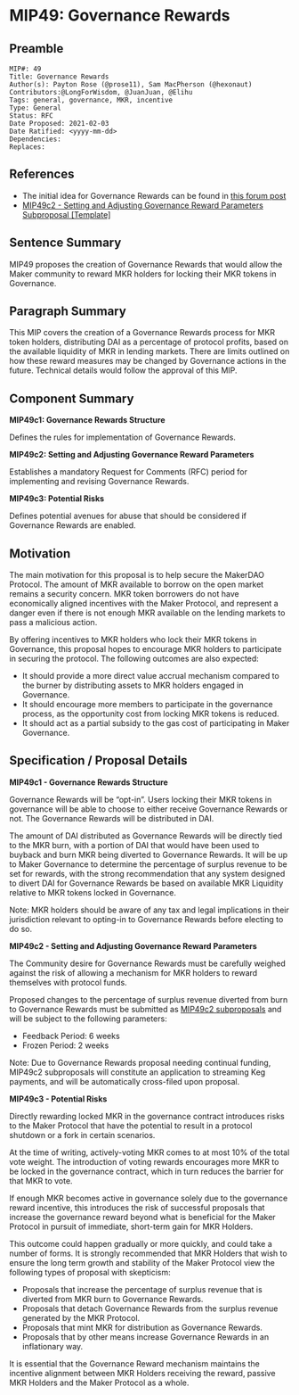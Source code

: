 # MIP49: Governance Rewards 

## Preamble

```
MIP#: 49
Title: Governance Rewards
Author(s): Payton Rose (@prose11), Sam MacPherson (@hexonaut)
Contributors:@LongForWisdom, @JuanJuan, @Elihu
Tags: general, governance, MKR, incentive
Type: General
Status: RFC
Date Proposed: 2021-02-03
Date Ratified: <yyyy-mm-dd>
Dependencies:
Replaces:
```

## References

* The initial idea for Governance Rewards can be found in [this forum post](https://forum.makerdao.com/t/introducing-dssgovrewards/5394)
* [MIP49c2 - Setting and Adjusting Governance Reward Parameters Subproposal [Template]](https://github.com/prose11/mips/blob/Governance-Rewards/MIPX/MIPXc2%20Subproposal%20%5BTemplate%5D.md)

## Sentence Summary

MIP49 proposes the creation of Governance Rewards that would allow the Maker community to reward MKR holders for locking their MKR tokens in Governance.

## Paragraph Summary

This MIP covers the creation of a Governance Rewards process for MKR token holders, distributing DAI as a percentage of protocol profits, based on the available liquidity of MKR in lending markets. There are limits outlined on how these reward measures may be changed by Governance actions in the future. Technical details would follow the approval of this MIP.

## Component Summary

**MIP49c1: Governance Rewards Structure**

Defines the rules for implementation of Governance Rewards.

**MIP49c2: Setting and Adjusting Governance Reward Parameters**

Establishes a mandatory Request for Comments (RFC) period for implementing and revising Governance Rewards.

**MIP49c3: Potential Risks**

Defines potential avenues for abuse that should be considered if Governance Rewards are enabled.

## Motivation

The main motivation for this proposal is to help secure the MakerDAO Protocol. The amount of MKR available to borrow on the open market remains a security concern. MKR token borrowers do not have economically aligned incentives with the Maker Protocol, and represent a danger even if there is not enough MKR available on the lending markets to pass a malicious action.

By offering incentives to MKR holders who lock their MKR tokens in Governance, this proposal hopes to encourage MKR holders to participate in securing the protocol. The following outcomes are also expected:

* It should provide a more direct value accrual mechanism compared to the burner by distributing assets to MKR holders engaged in Governance.
* It should encourage more members to participate in the governance process, as the opportunity cost from locking MKR tokens is reduced.
* It should act as a partial subsidy to the gas cost of participating in Maker Governance.

## Specification / Proposal Details

**MIP49c1 - Governance Rewards Structure**

Governance Rewards will be “opt-in”. Users locking their MKR tokens in governance will be able to choose to either receive Governance Rewards or not. The Governance Rewards will be distributed in DAI.

The amount of DAI distributed as Governance Rewards will be directly tied to the MKR burn, with a portion of DAI that would have been used to buyback and burn MKR being diverted to Governance Rewards. It will be up to Maker Governance to determine the percentage of surplus revenue to be set for rewards, with the strong recommendation that any system designed to divert DAI for Governance Rewards be based on available MKR Liquidity relative to MKR tokens locked in Governance.

Note: MKR holders should be aware of any tax and legal implications in their jurisdiction relevant to opting-in to Governance Rewards before electing to do so.

**MIP49c2 - Setting and Adjusting Governance Reward Parameters**

The Community desire for Governance Rewards must be carefully weighed against the risk of allowing a mechanism for MKR holders to reward themselves with protocol funds.

Proposed changes to the percentage of surplus revenue diverted from burn to Governance Rewards must be submitted as [MIP49c2 subproposals](https://github.com/prose11/mips/blob/Governance-Rewards/MIPX/MIPXc2%20Subproposal%20%5BTemplate%5D.md) and will be subject to the following parameters:

* Feedback Period: 6 weeks
* Frozen Period: 2 weeks

Note: Due to Governance Rewards proposal needing continual funding, MIP49c2 subproposals will constitute an application to streaming Keg payments, and will be automatically cross-filed upon proposal.

**MIP49c3 - Potential Risks**

Directly rewarding locked MKR in the governance contract introduces risks to the Maker Protocol that have the potential to result in a protocol shutdown or a fork in certain scenarios.

At the time of writing, actively-voting MKR comes to at most 10% of the total vote weight. The introduction of voting rewards encourages more MKR to be locked in the governance contract, which in turn reduces the barrier for that MKR to vote.

If enough MKR becomes active in governance solely due to the governance reward incentive, this introduces the risk of successful proposals that increase the governance reward beyond what is beneficial for the Maker Protocol in pursuit of immediate, short-term gain for MKR Holders.

This outcome could happen gradually or more quickly, and could take a number of forms. It is strongly recommended that MKR Holders that wish to ensure the long term growth and stability of the Maker Protocol view the following types of proposal with skepticism:

* Proposals that increase the percentage of surplus revenue that is diverted from MKR burn to Governance Rewards.
* Proposals that detach Governance Rewards from the surplus revenue generated by the MKR Protocol.
* Proposals that mint MKR for distribution as Governance Rewards.
* Proposals that by other means increase Governance Rewards in an inflationary way.

It is essential that the Governance Reward mechanism maintains the incentive alignment between MKR Holders receiving the reward, passive MKR Holders and the Maker Protocol as a whole.
